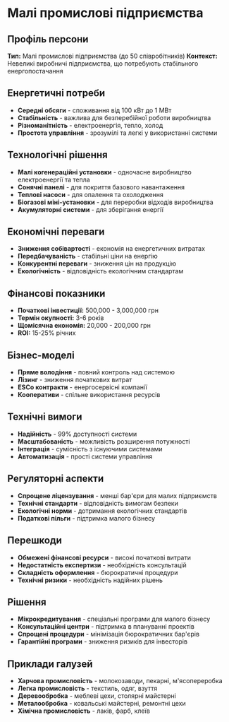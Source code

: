 # Малі промислові підприємства

## Профіль персони
**Тип:** Малі промислові підприємства (до 50 співробітників)
**Контекст:** Невеликі виробничі підприємства, що потребують стабільного енергопостачання

## Енергетичні потреби
- **Середні обсяги** - споживання від 100 кВт до 1 МВт
- **Стабільність** - важлива для безперебійної роботи виробництва
- **Різноманітність** - електроенергія, тепло, холод
- **Простота управління** - зрозумілі та легкі у використанні системи

## Технологічні рішення
- **Малі когенераційні установки** - одночасне виробництво електроенергії та тепла
- **Сонячні панелі** - для покриття базового навантаження
- **Теплові насоси** - для опалення та охолодження
- **Біогазові міні-установки** - для переробки відходів виробництва
- **Акумуляторні системи** - для зберігання енергії

## Економічні переваги
- **Зниження собівартості** - економія на енергетичних витратах
- **Передбачуваність** - стабільні ціни на енергію
- **Конкурентні переваги** - зниження цін на продукцію
- **Екологічність** - відповідність екологічним стандартам

## Фінансові показники
- **Початкові інвестиції:** 500,000 - 3,000,000 грн
- **Термін окупності:** 3-6 років
- **Щомісячна економія:** 20,000 - 200,000 грн
- **ROI:** 15-25% річних

## Бізнес-моделі
- **Пряме володіння** - повний контроль над системою
- **Лізинг** - зниження початкових витрат
- **ESCo контракти** - енергосервісні компанії
- **Кооперативи** - спільне використання ресурсів

## Технічні вимоги
- **Надійність** - 99% доступності системи
- **Масштабованість** - можливість розширення потужності
- **Інтеграція** - сумісність з існуючими системами
- **Автоматизація** - прості системи управління

## Регуляторні аспекти
- **Спрощене ліцензування** - менші бар'єри для малих підприємств
- **Технічні стандарти** - відповідність вимогам безпеки
- **Екологічні норми** - дотримання екологічних стандартів
- **Податкові пільги** - підтримка малого бізнесу

## Перешкоди
- **Обмежені фінансові ресурси** - високі початкові витрати
- **Недостатність експертизи** - необхідність консультацій
- **Складність оформлення** - бюрократичні процедури
- **Технічні ризики** - необхідність надійних рішень

## Рішення
- **Мікрокредитування** - спеціальні програми для малого бізнесу
- **Консультаційні центри** - підтримка в плануванні проектів
- **Спрощені процедури** - мінімізація бюрократичних бар'єрів
- **Гарантійні програми** - зниження ризиків для інвесторів

## Приклади галузей
- **Харчова промисловість** - молокозаводи, пекарні, м'ясопереробка
- **Легка промисловість** - текстиль, одяг, взуття
- **Деревообробка** - меблеві цехи, столярні майстерні
- **Металообробка** - ковальські майстерні, ремонтні цехи
- **Хімічна промисловість** - лаків, фарб, клеїв

